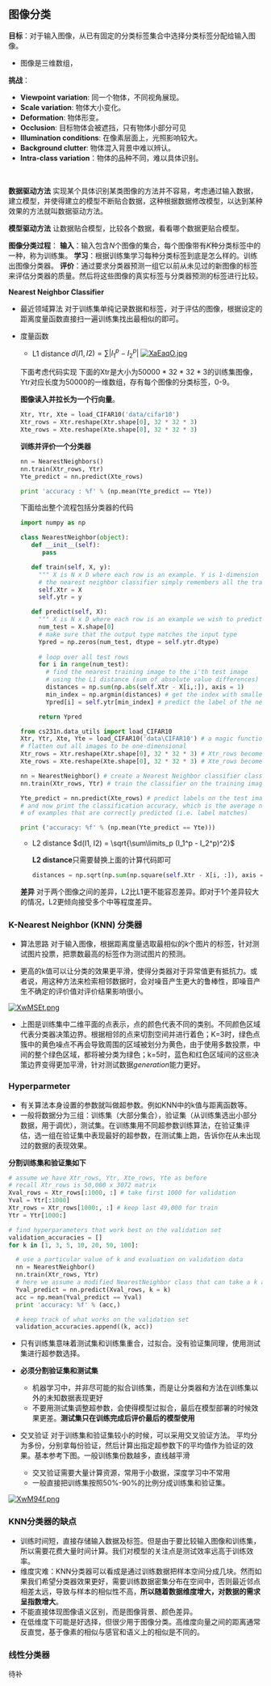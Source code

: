## 图像分类
**目标**：对于输入图像，从已有固定的分类标签集合中选择分类标签分配给输入图像。

+ 图像是三维数组，

**挑战**：
+ **Viewpoint variation**: 同一个物体，不同视角展现。
+ **Scale variation**: 物体大小变化。
+ **Deformation**: 物体形变。
+ **Occlusion**: 目标物体会被遮挡，只有物体小部分可见
+ **Illumination conditions**: 在像素层面上，光照影响较大。
+ **Background clutter**: 物体混入背景中难以辨认。
+ **Intra-class variation**：物体的品种不同，难以具体识别。
  
<br/>

**数据驱动方法**
实现某个具体识别某类图像的方法并不容易，考虑通过输入数据，建立模型，并使得建立的模型不断贴合数据，这种根据数据修改模型，以达到某种效果的方法就叫数据驱动方法。

**模型驱动方法**
让数据贴合模型，比较各个数据，看看哪个数据更贴合模型。

**图像分类过程**：
**输入**：输入包含$N$个图像的集合，每个图像带有$K$种分类标签中的一种，称为训练集。
**学习**：根据训练集学习每种分类标签到底是怎么样的。训练出图像分类器。
**评价**：通过要求分类器预测一组它以前从未见过的新图像的标签来评估分类器的质量。然后将这些图像的真实标签与分类器预测的标签进行比较。

**Nearest Neighbor Classifier**
+ 最近领域算法
对于训练集单纯记录数据和标签，对于评估的图像，根据设定的距离度量函数直接扫一遍训练集找出最相似的即可。

+ 度量函数
  + L1 distance
    $d(I1, I2) = \sum | I_1^p - I_2^p|$
    [![XaEaqO.jpg](https://s1.ax1x.com/2022/06/03/XaEaqO.jpg)](https://imgtu.com/i/XaEaqO)

   下面考虑代码实现
   下面的Xtr是大小为50000 * 32 * 32 * 3的训练集图像，Ytr对应长度为50000的一维数组，存有每个图像的分类标签，0-9。
   <br/>
  
    **图像读入并拉长为一个行向量**。
   ```python
  Xtr, Ytr, Xte = load_CIFAR10('data/cifar10')
  Xtr_rows = Xtr.reshape(Xtr.shape[0], 32 * 32 * 3) 
  Xte_rows = Xte.reshape(Xte.shape[0], 32 * 32 * 3)
   ```

   **训练并评价一个分类器**
   ```python
   nn = NearestNeighbors()
   nn.train(Xtr_rows, Ytr)
   Yte_predict = nn.predict(Xte_rows)

   print 'accuracy : %f' % (np.mean(Yte_predict == Yte))
   ```

   下面给出整个流程包括分类器的代码
   ```python
   import numpy as np

   class NearestNeighbor(object):
      def __init__(self):
         pass

      def train(self, X, y):
        """ X is N x D where each row is an example. Y is 1-dimension of size N """
        # the nearest neighbor classifier simply remembers all the training data
        self.Xtr = X
        self.ytr = y

      def predict(self, X):
        """ X is N x D where each row is an example we wish to predict label for """
        num_test = X.shape[0]
        # make sure that the output type matches the input type
        Ypred = np.zeros(num_test, dtype = self.ytr.dtype)
     
        # loop over all test rows
        for i in range(num_test):
          # find the nearest training image to the i'th test image
          # using the L1 distance (sum of absolute value differences)
          distances = np.sum(np.abs(self.Xtr - X[i,:]), axis = 1)
          min_index = np.argmin(distances) # get the index with smallest distance
          Ypred[i] = self.ytr[min_index] # predict the label of the nearest example

        return Ypred

  from cs231n.data_utils import load_CIFAR10
  Xtr, Ytr, Xte, Yte = load_CIFAR10('data\CIFAR10') # a magic function we provide
  # flatten out all images to be one-dimensional
  Xtr_rows = Xtr.reshape(Xtr.shape[0], 32 * 32 * 3) # Xtr_rows becomes 50000 x 3072
  Xte_rows = Xte.reshape(Xte.shape[0], 32 * 32 * 3) # Xte_rows becomes 10000 x 3072

  nn = NearestNeighbor() # create a Nearest Neighbor classifier class
  nn.train(Xtr_rows, Ytr) # train the classifier on the training images and labels

  Yte_predict = nn.predict(Xte_rows) # predict labels on the test images
  # and now print the classification accuracy, which is the average number
  # of examples that are correctly predicted (i.e. label matches)

  print ('accuracy: %f' % (np.mean(Yte_predict == Yte)))

   ```

  + L2 distance
    $d(I1, I2) = \sqrt{\sum\limits_p (I_1^p - I_2^p)^2}$

    **L2 distance**只需要替换上面的计算代码即可
    ```python
    distances = np.sqrt(np.sum(np.square(self.Xtr - X[i, :]), axis = 1))
    ```

  **差异**
  对于两个图像之间的差异，L2比L1更不能容忍差异。即对于1个差异较大的情况，L2更倾向接受多个中等程度差异。

### K-Nearest Neighbor (KNN) 分类器

+ 算法思路
对于输入图像，根据距离度量选取最相似的$k$个图片的标签，针对测试图片投票，把票数最高的标签作为测试图片的预测。

+ 更高的k值可以让分类的效果更平滑，使得分类器对于异常值更有抵抗力。或者说，用这种方法来检索相邻数据时，会对噪音产生更大的鲁棒性，即噪音产生不确定的评价值对评价结果影响很小。

[![XwMSEt.png](https://s1.ax1x.com/2022/06/05/XwMSEt.png)](https://imgtu.com/i/XwMSEt)
+ 上图是训练集中二维平面的点表示，点的颜色代表不同的类别。不同颜色区域代表分类器决策边界。根据相邻的点来切割空间并进行着色；K=3时，绿色点簇中的黄色噪点不再会导致周围的区域被划分为黄色，由于使用多数投票，中间的整个绿色区域，都将被分类为绿色；k=5时，蓝色和红色区域间的这些决策边界变得更加平滑，针对测试数据$generation$能力更好。


### Hyperparmeter
+ 有关算法本身设置的参数就叫做超参数。例如KNN中的k值与距离函数等。
+ 一般将数据分为三组：训练集（大部分集合），验证集（从训练集选出小部分数据，用于调优），测试集。在训练集用不同超参数训练算法，在验证集评估，选一组在验证集中表现最好的超参数，在测试集上跑，告诉你在从未出现过的数据的表现效果。

**分割训练集和验证集如下**
```python
# assume we have Xtr_rows, Ytr, Xte_rows, Yte as before
# recall Xtr_rows is 50,000 x 3072 matrix
Xval_rows = Xtr_rows[:1000, :] # take first 1000 for validation
Yval = Ytr[:1000]
Xtr_rows = Xtr_rows[1000:, :] # keep last 49,000 for train
Ytr = Ytr[1000:]

# find hyperparameters that work best on the validation set
validation_accuracies = []
for k in [1, 3, 5, 10, 20, 50, 100]:

  # use a particular value of k and evaluation on validation data
  nn = NearestNeighbor()
  nn.train(Xtr_rows, Ytr)
  # here we assume a modified NearestNeighbor class that can take a k as input
  Yval_predict = nn.predict(Xval_rows, k = k)
  acc = np.mean(Yval_predict == Yval)
  print 'accuracy: %f' % (acc,)

  # keep track of what works on the validation set
  validation_accuracies.append((k, acc))
```

+ 只有训练集意味着测试集和训练集重合，过拟合。没有验证集同理，使用测试集进行超参数选择。
+ **必须分割验证集和测试集**
  + 机器学习中，并非尽可能的拟合训练集，而是让分类器和方法在训练集以外的未知数据表现更好
  + 不要用测试集调整超参数，会使得模型过拟合，最后在模型部署的时候效果更差。**测试集只在训练完成后评价最后的模型使用**

+ 交叉验证
对于训练集和验证集较小的时候，可以采用交叉验证方法。
平均分为多份，分别拿每份验证，然后计算出指定超参数下的平均值作为验证的效果。基本参考下图。一般训练集份数越多，直线越平滑

  + 交叉验证需要大量计算资源，常用于小数据，深度学习中不常用
  + 一般直接把训练集按照50%-90%的比例分成训练集和验证集。

[![XwM94f.png](https://s1.ax1x.com/2022/06/05/XwM94f.png)](https://imgtu.com/i/XwM94f)

### KNN分类器的缺点
+ 训练时间短，直接存储输入数据及标签。但是由于要比较输入图像和训练集，所以需要花费大量时间计算。我们对模型的关注点是测试效率远高于训练效率。
+ 维度灾难：KNN分类器可以看成是通过训练数据把样本空间分成几块。然而如果我们希望分类器效果更好，需要训练数据密集分布在空间中，否则最近邻点相差太远，导致与样本的相似性不高，**所以随着数据维度增大，对数据的需求呈指数增大**。
+ 不能直接体现图像语义区别，而是图像背景、颜色差异。
+ 在低维度下可能是好选择，但很少用于图像分类。高维度向量之间的距离通常反直觉，基于像素的相似与感官和语义上的相似是不同的。

### 线性分类器
待补



